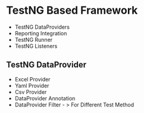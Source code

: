 # TestNG Based Framework

- TestNG DataProviders
- Reporting Integration
- TestNG Runner
- TestNG Listeners

## TestNG DataProvider

- Excel Provider
- Yaml Provider
- Csv Provider
- DataProvider Annotation
- DataProvider Filter - > For Different Test Method